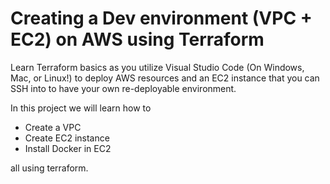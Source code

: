 # Creating a Dev environment (VPC + EC2) on AWS using Terraform

Learn Terraform basics as you utilize Visual Studio Code (On Windows, Mac, or Linux!) to deploy AWS resources and an EC2 instance that you can SSH into to have your own re-deployable environment.

In this project we will learn how to
- Create a VPC
- Create EC2 instance 
- Install Docker in EC2

all using terraform.
